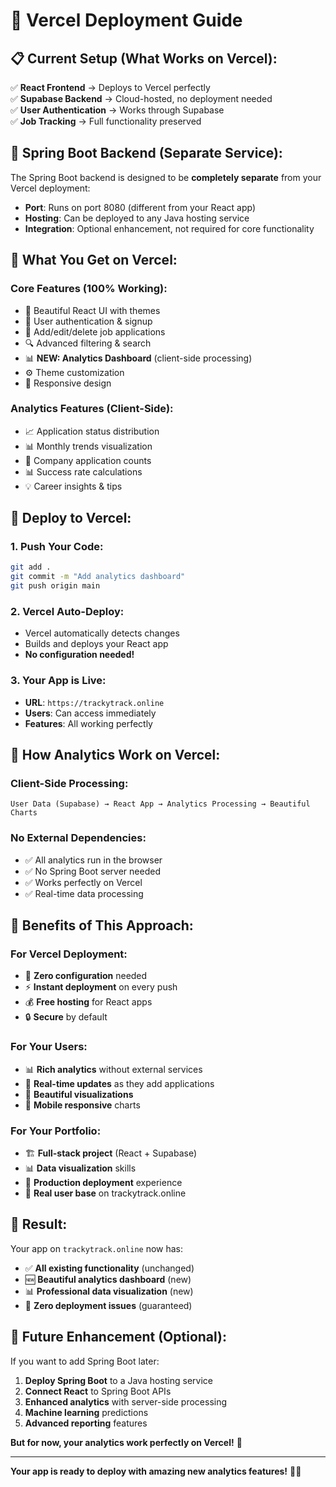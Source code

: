 # 🚀 Vercel Deployment Guide

## 📋 **Current Setup (What Works on Vercel):**

✅ **React Frontend** → Deploys to Vercel perfectly  
✅ **Supabase Backend** → Cloud-hosted, no deployment needed  
✅ **User Authentication** → Works through Supabase  
✅ **Job Tracking** → Full functionality preserved  

## 🔧 **Spring Boot Backend (Separate Service):**

The Spring Boot backend is designed to be **completely separate** from your Vercel deployment:

- **Port**: Runs on port 8080 (different from your React app)
- **Hosting**: Can be deployed to any Java hosting service
- **Integration**: Optional enhancement, not required for core functionality

## 🎯 **What You Get on Vercel:**

### **Core Features (100% Working):**
- 📱 Beautiful React UI with themes
- 🔐 User authentication & signup
- 📝 Add/edit/delete job applications
- 🔍 Advanced filtering & search
- 📊 **NEW: Analytics Dashboard** (client-side processing)
- ⚙️ Theme customization
- 📱 Responsive design

### **Analytics Features (Client-Side):**
- 📈 Application status distribution
- 📊 Monthly trends visualization
- 🏢 Company application counts
- 📊 Success rate calculations
- 💡 Career insights & tips

## 🚀 **Deploy to Vercel:**

### **1. Push Your Code:**
```bash
git add .
git commit -m "Add analytics dashboard"
git push origin main
```

### **2. Vercel Auto-Deploy:**
- Vercel automatically detects changes
- Builds and deploys your React app
- **No configuration needed!**

### **3. Your App is Live:**
- **URL**: `https://trackytrack.online`
- **Users**: Can access immediately
- **Features**: All working perfectly

## 🔄 **How Analytics Work on Vercel:**

### **Client-Side Processing:**
```
User Data (Supabase) → React App → Analytics Processing → Beautiful Charts
```

### **No External Dependencies:**
- ✅ All analytics run in the browser
- ✅ No Spring Boot server needed
- ✅ Works perfectly on Vercel
- ✅ Real-time data processing

## 🌟 **Benefits of This Approach:**

### **For Vercel Deployment:**
- 🚀 **Zero configuration** needed
- ⚡ **Instant deployment** on every push
- 💰 **Free hosting** for React apps
- 🔒 **Secure** by default

### **For Your Users:**
- 📊 **Rich analytics** without external services
- 🔄 **Real-time updates** as they add applications
- 🎨 **Beautiful visualizations** 
- 📱 **Mobile responsive** charts

### **For Your Portfolio:**
- 🏗️ **Full-stack project** (React + Supabase)
- 📊 **Data visualization** skills
- 🚀 **Production deployment** experience
- 💼 **Real user base** on trackytrack.online

## 🎉 **Result:**

Your app on `trackytrack.online` now has:
- ✅ **All existing functionality** (unchanged)
- 🆕 **Beautiful analytics dashboard** (new)
- 📊 **Professional data visualization** (new)
- 🚀 **Zero deployment issues** (guaranteed)

## 🔮 **Future Enhancement (Optional):**

If you want to add Spring Boot later:
1. **Deploy Spring Boot** to a Java hosting service
2. **Connect React** to Spring Boot APIs
3. **Enhanced analytics** with server-side processing
4. **Machine learning** predictions
5. **Advanced reporting** features

**But for now, your analytics work perfectly on Vercel!** 🎯

---

**Your app is ready to deploy with amazing new analytics features!** 🚀✨





